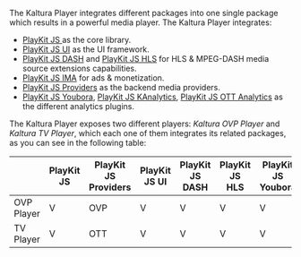 The Kaltura Player integrates different packages into one single package which results in a powerful media player.
The Kaltura Player integrates:
* [PlayKit JS ](https://github.com/kaltura/playkit-js) as the core library.
* [PlayKit JS UI](https://github.com/kaltura/playkit-js-ui) as the UI framework.
* [PlayKit JS DASH](https://github.com/kaltura/playkit-js-dash) and [PlayKit JS HLS](https://github.com/kaltura/playkit-js-hls) for HLS & MPEG-DASH media source extensions capabilities.
* [PlayKit JS IMA](https://github.com/kaltura/playkit-js-ima) for ads & monetization.
* [PlayKit JS Providers](https://github.com/kaltura/playkit-js-providers) as the backend media providers.
* [PlayKit JS Youbora](https://github.com/kaltura/playkit-js-youbora), [PlayKit JS KAnalytics](https://github.com/kaltura/playkit-js-kanalytics), [PlayKit JS OTT Analytics](https://github.com/kaltura/playkit-js-ott-analytics) as the different analytics plugins.

The Kaltura Player exposes two different players: *Kaltura OVP Player* and *Kaltura TV Player*, which each one of them integrates its related packages, as you can see in the following table:



|  | PlayKit JS | PlayKit JS Providers|PlayKit JS UI| PlayKit JS DASH | PlayKit JS HLS| PlayKit JS Youbora |  PlayKit JS KAnalytics|  PlayKit JS OTT Analytics|
| --- |---|---|---|---|---|---| ---| --- |
| OVP Player | V | OVP | V | V | V | V | V |  |
|  TV Player | V |  OTT | V | V | V | V |  | V | 

